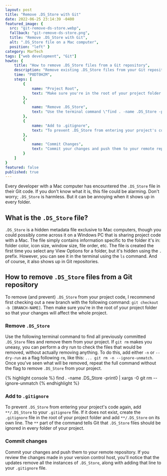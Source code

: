 ```yaml
---
layout: post
title: "Remove .DS_Store with Git"
date: 2022-06-25 23:14:39 -0400
featured_image: {
  src: "git-remove-ds-store.webp",
  fallback: "git-remove-ds-store.png",
  title: "Remove .DS_Store with Git",
  alt: ".DS_Store file on a Mac computer",
  position: "left" }
category: MarTech
tags: ["web development", "Git"]
howto: {
	title: "How to remove .DS_Store files from a Git repository",
	description: "Remove existing .DS_Store files from your Git repository and prevent them from being saved in the future.",
	time: "P0DT0H2M",
	steps: [
		{
			name: "Project Root",
			text: "Make sure you're in the root of your project folder."
		},
		{
			name: "Remove .DS_Store",
			text: "Use the terminal command \"find . -name .DS_Store -print0 | xargs -0 git rm --ignore-unmatch\" to find all previously committed .DS_Store files and remove them from your project."
		},
		{
			name: "Add to .gitignore",
			text: "To prevent .DS_Store from entering your project's code again, add \"**/.DS_Store\" to your .gitignore file. If it does not exist, create the .gitignore file in your project's root folder."
		},
		{
			name: "Commit Changes",
			text: "Commit your changes and push them to your remote repository."
		}
	]
}
featured: false
published: true
---
```


Every developer with a Mac computer has encountered the `.DS_Store` file in their Git code. If you don't know what it is, this file could be alarming. Don't worry; `.DS_Store` is harmless. But it can be annoying when it shows up in every folder.

## What is the `.DS_Store` file?

`.DS_Store` is a hidden metadata file exclusive to Mac computers, though you could possibly come across it on a Windows PC that is sharing project code with a Mac. The file simply contains information specific to the folder it's in: folder color, icon size, window size, file order, etc. The file is created the first time you select any View Options for a folder, but it's hidden using the `.` prefix. However, you can see it in the terminal using the `ls` command. And of course, it also shows up in Git repositories.

## How to remove `.DS_Store` files from a Git repository

To remove (and prevent) `.DS_Store` from your project code, I recommend first checking out a new branch with the following command: `git checkout -b [BRANCH-NAME]`. Then make sure you're in the root of your project folder so that your changes will affect the whole project.

### Remove `.DS_Store`

Use the following terminal command to find all previously committed `.DS_Store` files and remove them from your project. If `git rm` makes you uneasy, you can perform a dry run to check the files that would be removed, without actually removing anything. To do this, add either `-n` or `--dry-run` as a flag following `rm`, like this: `... git rm -n --ignore-unmatch`. Once you've seen what will be removed, repeat the full command without the flag to remove `.DS_Store` from your project.

{% highlight console %}
find . -name .DS_Store -print0 | xargs -0 git rm --ignore-unmatch
{% endhighlight %}

### Add to `.gitignore`

To prevent `.DS_Store` from entering your project's code again, add `**/.DS_Store` to your `.gitignore` file. If it does not exist, create the `.gitignore` file in the root of your project folder and add `**/.DS_Store` on its own line. The `**` part of the command tells Git that `.DS_Store` files should be ignored in every folder of your project.

### Commit changes

Commit your changes and push them to your remote repository. If you review the changes made in your version control host, you'll notice that the updates remove all the instances of `.DS_Store`, along with adding that line to your `.gitignore` file.